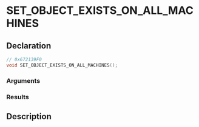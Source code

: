 # SET_OBJECT_EXISTS_ON_ALL_MACHINES

## Declaration
```cpp
// 0x672139F0
void SET_OBJECT_EXISTS_ON_ALL_MACHINES();
```

### Arguments

### Results

## Description
